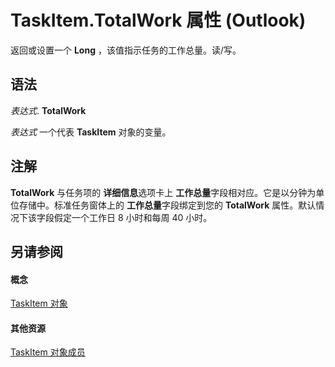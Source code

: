 
# TaskItem.TotalWork 属性 (Outlook)

返回或设置一个 **Long** ，该值指示任务的工作总量。读/写。


## 语法

 _表达式_. **TotalWork**

 _表达式_ 一个代表 **TaskItem** 对象的变量。


## 注解

 **TotalWork** 与任务项的 **详细信息**选项卡上 **工作总量**字段相对应。它是以分钟为单位存储中。标准任务窗体上的 **工作总量**字段绑定到您的 **TotalWork** 属性。默认情况下该字段假定一个工作日 8 小时和每周 40 小时。


## 另请参阅


#### 概念


[TaskItem 对象](5df8cfa5-5460-a5a1-a130-ba5bca1a0091.md)
#### 其他资源


[TaskItem 对象成员](97234a76-2fc5-bbe4-2e14-25ae18694fc9.md)